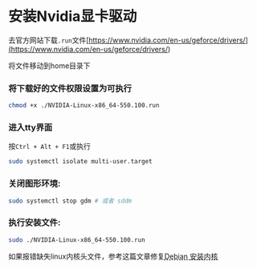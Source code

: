 # 安装Nvidia显卡驱动
<p id="jU1sjaEDCqMuuRWCi4CjPF">

去官方网站下载`.run`文件[https://www.nvidia.com/en-us/geforce/drivers/](<https://www.nvidia.com/en-us/geforce/drivers/>)

</p>


<p id="mQohEC3gXEhS86LrkderMq">

将文件移动到home目录下

</p>


<p id="guC5mMn8TaTYXswWrfy8cn">

### 将下载好的文件权限设置为可执行

</p>


<p id="hoFKEQtBZwF1vA7mtzxopf">

```Bash
chmod +x ./NVIDIA-Linux-x86_64-550.100.run
```


</p>


<p id="kz64rSCyAPzKtzXXx14SS7">

### 进入tty界面

</p>


<p id="37b6N3R3knaQQsHkxf9iyX">

按`Ctrl + Alt + F1`或执行

</p>


<p id="38KKjucr2dq3fMfcmTk5qP">

```Bash
sudo systemctl isolate multi-user.target
```


</p>


<p id="4c6tfR5XmRK87pu3WjCypt">

### 关闭图形环境:

</p>


<p id="8EobkAL3Q9XHgFstkRFBUA">

```Bash
sudo systemctl stop gdm # 或者 sddm

```


</p>


<p id="mDRTQEQD9FpUJ9yADTjXPU">

### 执行安装文件:

</p>


<p id="ce2SNyZtjg7nWvP5EbuqnZ">

```Bash
sudo ./NVIDIA-Linux-x86_64-550.100.run
```


</p>


<p id="hPCmJQhJc2n43BoU925QDq">

如果报错缺失linux内核头文件，参考这篇文章修复<a href="#ujMgrstZvbDGXf4fEzL5VL" style="color:inherit;text-decoration:underline dashed;">Debian 安装内核</a>

</p>


